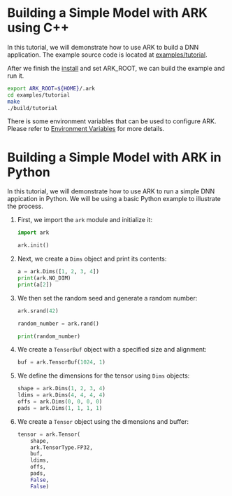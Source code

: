 # Building a Simple Model with ARK using C++

In this tutorial, we will demonstrate how to use ARK to build a DNN application. The example source code is located at [examples/tutorial](../examples/tutorial).

After we finish the [install](./install.md) and set ARK_ROOT, we can build the example and run it.

```bash
export ARK_ROOT=${HOME}/.ark
cd examples/tutorial
make
./build/tutorial
```

There is some environment variables that can be used to configure ARK. Please refer to [Environment Variables](./env.md) for more details.

# Building a Simple Model with ARK in Python

In this tutorial, we will demonstrate how to use ARK to run a simple DNN appication in Python. We will be using a basic Python example to illustrate the process.

1. First, we import the `ark` module and initialize it:

   ```python
   import ark

   ark.init()
   ```

2. Next, we create a `Dims` object and print its contents:

   ```python
   a = ark.Dims([1, 2, 3, 4])
   print(ark.NO_DIM)
   print(a[2])
   ```

3. We then set the random seed and generate a random number:

   ```python
   ark.srand(42)

   random_number = ark.rand()

   print(random_number)
   ```

4. We create a `TensorBuf` object with a specified size and alignment:

   ```python
   buf = ark.TensorBuf(1024, 1)
   ```

5. We define the dimensions for the tensor using `Dims` objects:

   ```python
   shape = ark.Dims(1, 2, 3, 4)
   ldims = ark.Dims(4, 4, 4, 4)
   offs = ark.Dims(0, 0, 0, 0)
   pads = ark.Dims(1, 1, 1, 1)
   ```

6. We create a `Tensor` object using the dimensions and buffer:

   ```python
   tensor = ark.Tensor(
       shape,
       ark.TensorType.FP32,
       buf,
       ldims,
       offs,
       pads,
       False,
       False)

